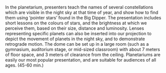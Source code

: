 In the planetarium, presenters teach the names of several constellations which are visible in the night sky at that time of year, and show how to find them using ‘pointer stars’ found in the Big Dipper. The presentation includes short lessons on the colours of stars, and the brightness at which we perceive them, based on their size, distance and luminosity. Lenses representing specific planets can also be inserted into our projection to depict the movement of planets in the night sky, and to demonstrate retrograde motion. The dome can be set up in a large room (such as a gymnasium, auditorium stage, or mid-sized classroom) with about 7 meters of floor space, and 3 meters of clearance from the ceiling. Planetariums are easily our most popular presentation, and are suitable for audiences of all ages. (45-60 min.)